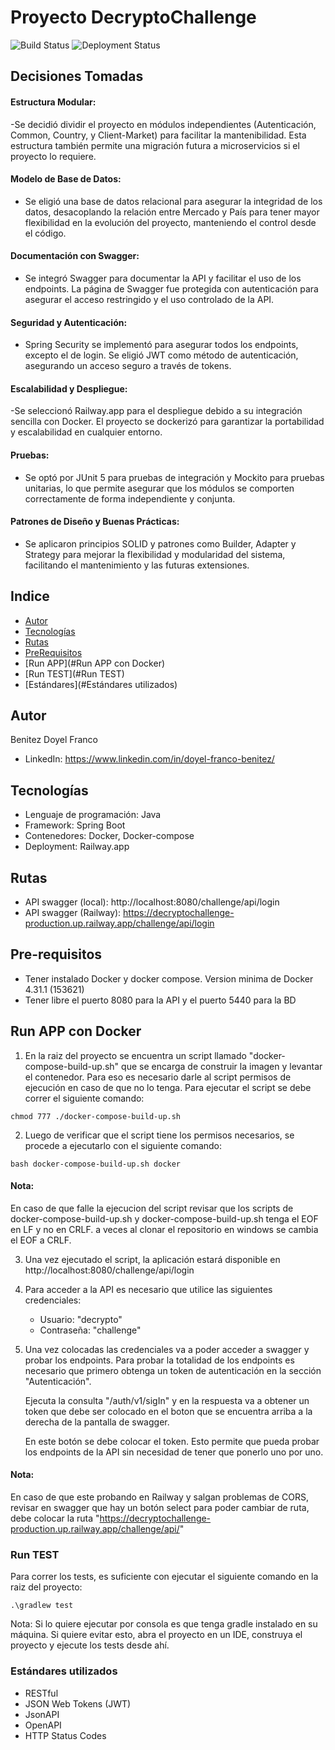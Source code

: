 # Proyecto DecryptoChallenge
![Build Status](https://github.com/DoyelBenitez/DecryptoChallenge/actions/workflows/update-deployment-status.yml/badge.svg)  ![Deployment Status](https://img.shields.io/badge/Estado-Desplegado-brightgreen)

## Decisiones Tomadas

#### Estructura Modular:
-Se decidió dividir el proyecto en módulos independientes (Autenticación, Common, Country, y Client-Market) para facilitar la mantenibilidad. Esta estructura también permite una migración futura a microservicios si el proyecto lo requiere.

#### Modelo de Base de Datos:
- Se eligió una base de datos relacional para asegurar la integridad de los datos, desacoplando la relación entre Mercado y País para tener mayor flexibilidad en la evolución del proyecto, manteniendo el control desde el código.

#### Documentación con Swagger:
- Se integró Swagger para documentar la API y facilitar el uso de los endpoints. La página de Swagger fue protegida con autenticación para asegurar el acceso restringido y el uso controlado de la API.

#### Seguridad y Autenticación:
- Spring Security se implementó para asegurar todos los endpoints, excepto el de login. Se eligió JWT como método de autenticación, asegurando un acceso seguro a través de tokens.

#### Escalabilidad y Despliegue:
-Se seleccionó Railway.app para el despliegue debido a su integración sencilla con Docker. El proyecto se dockerizó para garantizar la portabilidad y escalabilidad en cualquier entorno.

#### Pruebas:
- Se optó por JUnit 5 para pruebas de integración y Mockito para pruebas unitarias, lo que permite asegurar que los módulos se comporten correctamente de forma independiente y conjunta.

#### Patrones de Diseño y Buenas Prácticas:
- Se aplicaron principios SOLID y patrones como Builder, Adapter y Strategy para mejorar la flexibilidad y modularidad del sistema, facilitando el mantenimiento y las futuras extensiones.


## Indice

- [Autor](#Autor)
- [Tecnologías](#Tecnologías)
- [Rutas](#Rutas)
- [PreRequisitos](#Pre-requisites)
- [Run APP](#Run APP con Docker)
- [Run TEST](#Run TEST)
- [Estándares](#Estándares utilizados)

## Autor

Benitez Doyel Franco

- LinkedIn: https://www.linkedin.com/in/doyel-franco-benitez/

## Tecnologías
- Lenguaje de programación: Java
- Framework: Spring Boot
- Contenedores: Docker, Docker-compose
- Deployment: Railway.app

## Rutas
- API swagger (local): http://localhost:8080/challenge/api/login
- API swagger (Railway): https://decryptochallenge-production.up.railway.app/challenge/api/login

## Pre-requisitos

- Tener instalado Docker y docker compose. Version minima de Docker 4.31.1 (153621)
- Tener libre el puerto 8080 para la API y el puerto 5440 para la BD

## Run APP con Docker

1. En la raiz del proyecto se encuentra un script llamado "docker-compose-build-up.sh" que se encarga de construir la imagen y levantar el contenedor.
   Para eso es necesario darle al script permisos de ejecución en caso de que no lo tenga.
   Para ejecutar el script se debe correr el siguiente comando:
```
chmod 777 ./docker-compose-build-up.sh
```

2. Luego de verificar que el script tiene los permisos necesarios, se procede a ejecutarlo con el siguiente comando:

```
bash docker-compose-build-up.sh docker
```
#### Nota: 
En caso de que falle la ejecucion del script revisar que los scripts de docker-compose-build-up.sh y docker-compose-build-up.sh tenga el EOF en LF y no en CRLF.
a veces al clonar el repositorio en windows se cambia el EOF a CRLF.

3. Una vez ejecutado el script, la aplicación estará disponible en http://localhost:8080/challenge/api/login
4. Para acceder a la API es necesario que utilice las siguientes credenciales:
    - Usuario: "decrypto"
    - Contraseña: "challenge"

5. Una vez colocadas las credenciales va a poder acceder a swagger y probar los endpoints. Para probar la totalidad de los endpoints es necesario que primero obtenga un token de autenticación en la sección "Autenticación".

   Ejecuta la consulta "/auth/v1/sigIn" y en la respuesta va a obtener un token que debe ser colocado en el boton que se encuentra arriba a la derecha de la pantalla de swagger.

    En este botón se debe colocar el token. Esto permite que pueda probar los endpoints de la API sin necesidad de tener que ponerlo uno por uno.

#### Nota:
En caso de que este probando en Railway y salgan problemas de CORS, revisar en swagger que hay un botón select para poder cambiar de ruta, debe colocar la ruta "https://decryptochallenge-production.up.railway.app/challenge/api/"


### Run TEST


Para correr los tests, es suficiente con ejecutar el siguiente comando en la raiz del proyecto:

```
.\gradlew test
```

Nota: Si lo quiere ejecutar por consola es que tenga gradle instalado en su máquina. Si quiere evitar esto, abra el proyecto en un IDE, construya el proyecto y ejecute los tests desde ahí.


### Estándares utilizados
- RESTful
- JSON Web Tokens (JWT)
- JsonAPI
- OpenAPI
- HTTP Status Codes

